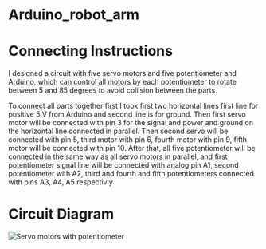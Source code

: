 # Arduino_robot_arm


# Connecting Instructions
I designed a circuit with five servo motors and five potentiometer and Arduino, which can control all motors by each potentiometer to rotate between 5 and 85 degrees to avoid collision between the parts.

To connect all parts together first I took first two horizontal lines first line for positive 5 V from Arduino and second line is for ground. Then first servo motor will be connected with pin 3 for the signal and power and ground on the horizontal line connected in parallel. Then second servo will be connected with pin 5, third motor with pin 6, fourth motor with pin 9, fifth motor will be connected with pin 10.
After that, all five potentiometer will be connected in the same way as all servo motors in parallel, and first potentiometer signal line will be connected with analog pin A1, second potentiometer with A2, third and fourth and fifth potentiometers connected with pins A3, A4, A5 respectivly



# Circuit Diagram

![Servo motors with potentiometer](https://user-images.githubusercontent.com/85786699/122657651-3920f100-d16e-11eb-95ba-113bbbee1783.PNG)
